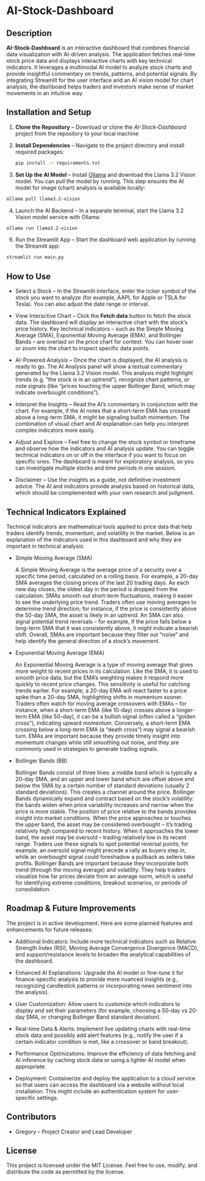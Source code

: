 # AI-Stock-Dashboard

## Description

**AI-Stock-Dashboard** is an interactive dashboard that combines financial data visualization with AI-driven analysis. The application fetches real-time stock price data and displays interactive charts with key technical indicators. It leverages a multimodal AI model to analyze stock charts and provide insightful commentary on trends, patterns, and potential signals. By integrating Streamlit for the user interface and an AI vision model for chart analysis, the dashboard helps traders and investors make sense of market movements in an intuitive way.

## Installation and Setup

1. **Clone the Repository** – Download or clone the *AI-Stock-Dashboard* project from the repository to your local machine

2. **Install Dependencies** – Navigate to the project directory and install required packages:  
   ```bash
   pip install -r requirements.txt
   ```

3. **Set Up the AI Model** – Install [Ollama](https://ollama.com) and download the Llama 3.2 Vision model. You can pull the model by running. This step ensures the AI model for image (chart) analysis is available locally:
```bash
ollama pull llama3.2-vision
```

4. Launch the AI Backend – In a separate terminal, start the Llama 3.2 Vision model service with Ollama:
```bash
ollama run llama3.2-vision
```

6. Run the Streamlit App – Start the dashboard web application by running the Streamlit app:
```bash
streamlit run main.py
```

## How to Use
* Select a Stock – In the Streamlit interface, enter the ticker symbol of the stock you want to analyze (for example, AAPL for Apple or TSLA for Tesla). You can also adjust the date range or interval.
  
* View Interactive Chart – Click the **Fetch data** button to fetch the stock data. The dashboard will display an interactive chart with the stock’s price history. Key technical indicators – such as the Simple Moving Average (SMA), Exponential Moving Average (EMA), and Bollinger Bands – are overlaid on the price chart for context. You can hover over or zoom into the chart to inspect specific data points.
  
* AI-Powered Analysis – Once the chart is displayed, the AI analysis is ready to go. The AI Analysis panel will show a textual commentary generated by the Llama 3.2 Vision model. This analysis might highlight trends (e.g. “the stock is in an uptrend”), recognize chart patterns, or note signals (like “prices touching the upper Bollinger Band, which may indicate overbought conditions”).
  
* Interpret the Insights – Read the AI’s commentary in conjunction with the chart. For example, if the AI notes that a short-term EMA has crossed above a long-term SMA, it might be signaling bullish momentum. The combination of visual chart and AI explanation can help you interpret complex indicators more easily.

* Adjust and Explore – Feel free to change the stock symbol or timeframe and observe how the indicators and AI analysis update. You can toggle technical indicators on or off in the interface if you want to focus on specific ones. The dashboard is meant for exploratory analysis, so you can investigate multiple stocks and time periods in one session.
  
* Disclaimer – Use the insights as a guide, not definitive investment advice. The AI and indicators provide analysis based on historical data, which should be complemented with your own research and judgment.

## Technical Indicators Explained

Technical indicators are mathematical tools applied to price data that help traders identify trends, momentum, and volatility in the market. Below is an explanation of the indicators used in this dashboard and why they are important in technical analysis:

* Simple Moving Average (SMA)

   A Simple Moving Average is the average price of a security over a specific time period, calculated on a rolling basis. For example, a 20-day SMA averages the closing prices of the last 20 trading days. As each new day closes, the oldest day in the period is dropped from the calculation. SMAs smooth out short-term fluctuations, making it easier to see the underlying price trend. Traders often use moving averages to determine trend direction; for instance, if the price is consistently above the 50-day SMA, the asset is likely in an uptrend. An SMA can also signal potential trend reversals – for example, if the price falls below a long-term SMA that it was consistently above, it might indicate a bearish shift. Overall, SMAs are important because they filter out “noise” and help identify the general direction of a stock’s movement.

* Exponential Moving Average (EMA)

   An Exponential Moving Average is a type of moving average that gives more weight to recent prices in its calculation. Like the SMA, it is used to smooth price data, but the EMA’s weighting makes it respond more quickly to recent price changes. This sensitivity is useful for catching trends earlier. For example, a 20-day EMA will react faster to a price spike than a 20-day SMA, highlighting shifts in momentum sooner. Traders often watch for moving average crossovers with EMAs – for instance, when a short-term EMA (like 10-day) crosses above a longer-term EMA (like 50-day), it can be a bullish signal (often called a “golden cross”), indicating upward momentum. Conversely, a short-term EMA crossing below a long-term EMA (a “death cross”) may signal a bearish turn. EMAs are important because they provide timely insight into momentum changes while still smoothing out noise, and they are commonly used in strategies to generate trading signals.

* Bollinger Bands (BB)

   Bollinger Bands consist of three lines: a middle band which is typically a 20-day SMA, and an upper and lower band which are offset above and below the SMA by a certain number of standard deviations (usually 2 standard deviations). This creates a channel around the price. Bollinger Bands dynamically expand and contract based on the stock’s volatility: the bands widen when price variability increases and narrow when the price is more stable. The position of price relative to the bands provides insight into market conditions. When the price approaches or touches the upper band, the asset may be considered overbought – it’s trading relatively high compared to recent history. When it approaches the lower band, the asset may be oversold – trading relatively low in its recent range. Traders use these signals to spot potential reversal points; for example, an oversold signal might precede a rally as buyers step in, while an overbought signal could foreshadow a pullback as sellers take profits. Bollinger Bands are important because they incorporate both trend (through the moving average) and volatility. They help traders visualize how far prices deviate from an average norm, which is useful for identifying extreme conditions, breakout scenarios, or periods of consolidation.


## Roadmap & Future Improvements

The project is in active development. Here are some planned features and enhancements for future releases:
* Additional Indicators: Include more technical indicators such as Relative Strength Index (RSI), Moving Average Convergence Divergence (MACD), and support/resistance levels to broaden the analytical capabilities of the dashboard.

* Enhanced AI Explanations: Upgrade the AI model or fine-tune it for finance-specific analysis to provide more nuanced insights (e.g., recognizing candlestick patterns or incorporating news sentiment into the analysis).

* User Customization: Allow users to customize which indicators to display and set their parameters (for example, choosing a 50-day vs 20-day SMA, or changing Bollinger Band standard deviation).

* Real-time Data & Alerts: Implement live updating charts with real-time stock data and possibly add alert features (e.g., notify the user if a certain indicator condition is met, like a crossover or band breakout).

* Performance Optimizations: Improve the efficiency of data fetching and AI inference by caching stock data or using a lighter AI model when appropriate.

* Deployment: Containerize and deploy the application to a cloud service so that users can access the dashboard via a website without local installation. This might include an authentication system for user-specific settings.


## Contributors

* Gregory – Project Creator and Lead Developer

## License

This project is licensed under the MIT License. Feel free to use, modify, and distribute the code as permitted by the license.
